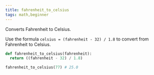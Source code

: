 ```yaml
---
title: fahrenheit_to_celsius
tags: math,beginner
---
```


Converts Fahrenheit to Celsius.

Use the formula `celsius = (fahrenheit - 32) / 1.8` to convert from Fahrenheit to Celsius.

```py
def fahrenheit_to_celsius(fahrenheit):
  return ((fahrenheit - 32) / 1.8)
```

```py
fahrenheit_to_celsius(77) # 25.0
```
